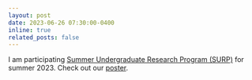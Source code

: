 ```yaml
---
layout: post
date: 2023-06-26 07:30:00-0400
inline: true
related_posts: false
---
```


I am participating [Summer Undergraduate Research Program (SURP)](https://www.seasoasa.ucla.edu/surp/) for summer 2023. Check out our [poster](https://drive.google.com/file/d/1FNEXkV3uvmgHs4EFUKIn8DWJNHUhpPrK/view?usp=sharing).
